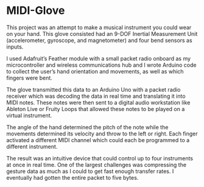 # MIDI-Glove
This project was an attempt to make a musical instrument you could wear on your hand. This glove consisted had an 9-DOF Inertial Measurement Unit (accelerometer, gyroscope, and magnetometer) and four bend sensors as inputs.

I used Adafruit’s Feather module with a small packet radio onboard as my microcontroller and wireless communications hub and I wrote Arduino code to collect the user’s hand orientation and movements, as well as which fingers were bent. 

The glove transmitted this data to an Arduino Uno with a packet radio receiver which was decoding the data in real time and translating it into MIDI notes. These notes were then sent to a digital audio workstation like Ableton Live or Fruity Loops that allowed these notes to be played on a virtual instrument. 

The angle of the hand determined the pitch of the note while the movements determined its velocity and throw to the left or right. Each finger activated a different MIDI channel which could each be programmed to a different instrument. 

The result was an intuitive device that could control up to four instruments at once in real time. One of the largest
challenges was compressing the gesture data as much as I could to get fast enough transfer rates. I eventually had gotten the entire packet to five bytes.
